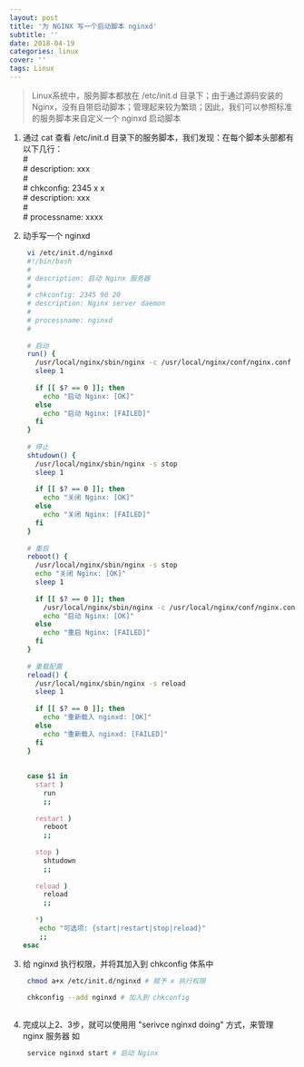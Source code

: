 ```yaml
---
layout: post
title: '为 NGINX 写一个启动脚本 nginxd'
subtitle: ''
date: 2018-04-19
categories: linux
cover: ''
tags: Linux
---
```


> Linux系统中，服务脚本都放在 /etc/init.d 目录下；由于通过源码安装的Nginx，没有自带启动脚本；管理起来较为繁琐；因此，我们可以参照标准的服务脚本来自定义一个 nginxd 启动脚本

1. 通过 cat 查看 /etc/init.d 目录下的服务脚本，我们发现：在每个脚本头部都有以下几行：  
	\#  
	\# description: xxx   
	\#  
	\# chkconfig: 2345 x x    
	\# description: xxx  
	\#  
	\# processname: xxxx  
	 
2. 动手写一个 nginxd  
   
	```bash
	 vi /etc/init.d/nginxd  
	 #!/bin/bash  
	 #  
	 # description: 启动 Nginx 服务器 
	 #
	 # chkconfig: 2345 90 20  
	 # description: Nginx server daemon  
	 #  
	 # processname: nginxd  
	 #   
	  	
	 # 启动  
	 run() {  
	   /usr/local/nginx/sbin/nginx -c /usr/local/nginx/conf/nginx.conf  
	   sleep 1  
		
	   if [[ $? == 0 ]]; then  
	     echo "启动 Nginx: [OK]"  
	   else
	     echo "启动 Nginx: [FAILED]"
	   fi	
	 }
		
	 # 停止
	 shtudown() {
	   /usr/local/nginx/sbin/nginx -s stop
	   sleep 1
		
	   if [[ $? == 0 ]]; then
	     echo "关闭 Nginx: [OK]"
	   else
	     echo "关闭 Nginx: [FAILED]"
	   fi
	 }
		
	 # 重启
	 reboot() {
	   /usr/local/nginx/sbin/nginx -s stop
	   echo "关闭 Nginx: [OK]"
	   sleep 1
		
	   if [[ $? == 0 ]]; then
	     /usr/local/nginx/sbin/nginx -c /usr/local/nginx/conf/nginx.conf
	     echo "启动 Nginx: [OK]"
	   else
	     echo "重启 Nginx: [FAILED]"
	   fi	
	 }
		
	 # 重载配置
	 reload() {
	   /usr/local/nginx/sbin/nginx -s reload
	   sleep 1
		
	   if [[ $? == 0 ]]; then
	     echo "重新载入 nginxd: [OK]"
	   else
	     echo "重新载入 nginxd: [FAILED]"
	   fi
	 }
		
		
	 case $1 in
	   start )
	     run
	     ;;
		
	   restart )
	     reboot
	     ;;
		
	   stop )
	     shtudown
	     ;;
		
	   reload )
	     reload
	     ;;	
	 
	   *)
	    echo "可选项: {start|restart|stop|reload}"
	    ;;				
 	esac

	```   
	 
3. 给 nginxd 执行权限，并将其加入到 chkconfig 体系中  
   
	```bash  
	 chmod a+x /etc/init.d/nginxd # 赋予 x 执行权限
	 
	 chkconfig --add nginxd # 加入到 chkconfig
	 
	```   
	   
4. 完成以上2、3步，就可以使用用 "serivce nginxd doing" 方式，来管理 nginx 服务器 如  
  
	```bash  
	 service nginxd start # 启动 Nginx  
	```  	